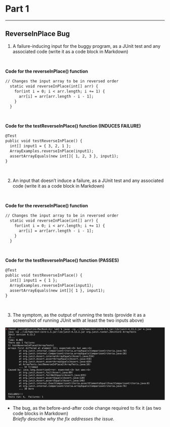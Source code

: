 # Part 1 #
---

## ReverseInPlace Bug ##

1. A failure-inducing input for the buggy program, as a JUnit test and any associated code (write it as a code block in Markdown)
<br />

**Code for the reverseInPlace() function**

```
// Changes the input array to be in reversed order
  static void reverseInPlace(int[] arr) {
    for(int i = 0; i < arr.length; i += 1) {
      arr[i] = arr[arr.length - i - 1];
    }
  }
```
<br />

**Code for the testReverseInPlace() function (INDUCES FAILURE)**

```
@Test 
public void testReverseInPlace() {
  int[] input1 = { 3, 2, 1 };
  ArrayExamples.reverseInPlace(input1);
  assertArrayEquals(new int[]{ 1, 2, 3 }, input1);
}
```
<br />

2. An input that doesn’t induce a failure, as a JUnit test and any associated code (write it as a code block in Markdown)
<br />

**Code for the reverseInPlace() function**

```
// Changes the input array to be in reversed order
  static void reverseInPlace(int[] arr) {
    for(int i = 0; i < arr.length; i += 1) {
      arr[i] = arr[arr.length - i - 1];
    }
  }
```
<br />

**Code for the testReverseInPlace() function (PASSES)**

```
@Test 
public void testReverseInPlace() {
  int[] input1 = { 1 };
  ArrayExamples.reverseInPlace(input1);
  assertArrayEquals(new int[]{ 1 }, input1);
}
```
<br />

3. The symptom, as the output of running the tests (provide it as a screenshot of running JUnit with at least the two inputs above)

![JUnit test output](Lab3_P1_S3.png)
<br />

- The bug, as the before-and-after code change required to fix it (as two code blocks in Markdown) <br />
_Briefly describe why the fix addresses the issue._
